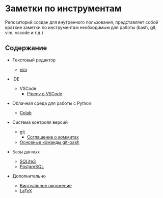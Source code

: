 # Заметки по инструментам

Репозиторий создан для внутренного пользования, представляет собой краткие заметки по инструментам необходимым для работы (bash, git, vim, vscode и т.д.)

## Содержание

- Текстовый редактор
  - [vim](/tools/vim.md)
- IDE
  - VSCode
    - [Pipenv в VSCode](/tools/pipenv_vscode.md)
- Облачная среда для работы с Python
  - [Colab](/tools/colab.md)

- Система контроля версий
  - [git](/tools/git.md)
    - [Соглашение о коммитах](/tools/conventional-commit-messages.md)
  - [Основные команды git-bash](/tools/bash.md)
- Базы данных
  - [SQLite3](/tools/sqlite3.md)
  - [PostgreSQL](/tools/postgresql.md)
- Дополнительно
  - [Виртуальное окружение](/tools/env.md)
  - [LaTeX](/tools/latex.md)
